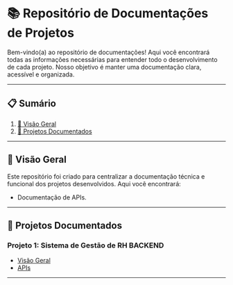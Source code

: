 # 📚 Repositório de Documentações de Projetos

Bem-vindo(a) ao repositório de documentações! Aqui você encontrará todas as informações necessárias para entender todo o desenvolvimento de cada projeto. Nosso objetivo é manter uma documentação clara, acessível e organizada.

---

## 📋 **Sumário**
1. [📖 Visão Geral](#-visão-geral)
2. [🚀 Projetos Documentados](#-projetos-documentados)


---

## 📖 **Visão Geral**

Este repositório foi criado para centralizar a documentação técnica e funcional dos projetos desenvolvidos. Aqui você encontrará:
- Documentação de APIs.



---


## 🚀 **Projetos Documentados**

### **Projeto 1: Sistema de Gestão de RH BACKEND**
- [Visão Geral](/Rh_Documentacoes/PROJETO_01_RH_backend.pdf)
- [APIs](https://github.com/grupo-02-turma-javascript-06/rh-backend)



---


